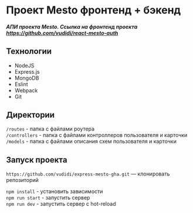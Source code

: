 # Проект Mesto фронтенд + бэкенд
##### АПИ проекта Mesto. Ссылка на фронтенд проекта https://github.com/vudidi/react-mesto-auth #####

## Технологии ##
* NodeJS
* Express.js
* MongoDB
* Eslint
* Webpack
* Git

## Директории

`/routes` - папка с файлами роутера  
`/controllers` - папка с файлами контроллеров пользователя и карточки   
`/models` - папка с файлами описания схем пользователя и карточки  

## Запуск проекта

`https://github.com/vudidi/express-mesto-gha.git` — клонировать репозиторий

`npm install` - установить зависимости  
`npm run start` - запустить сервер  
`npm run dev` - запустить сервер с hot-reload  
